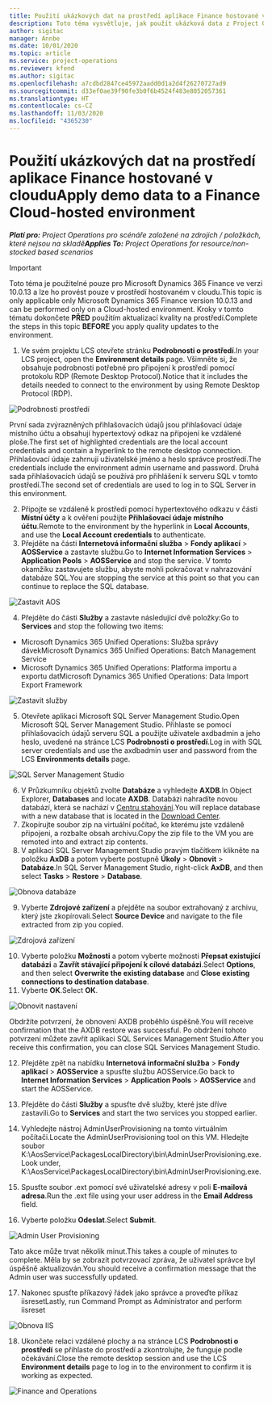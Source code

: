 ```yaml
---
title: Použití ukázkových dat na prostředí aplikace Finance hostované v cloudu
description: Toto téma vysvětluje, jak použít ukázková data z Project Operations na prostředí Dynamics 365 Finance hostované v cloudu.
author: sigitac
manager: Annbe
ms.date: 10/01/2020
ms.topic: article
ms.service: project-operations
ms.reviewer: kfend
ms.author: sigitac
ms.openlocfilehash: a7cdbd2847ce45972aadd0d1a2d4f26270727ad9
ms.sourcegitcommit: d33ef0ae39f90fe3b0f6b4524f483e8052057361
ms.translationtype: HT
ms.contentlocale: cs-CZ
ms.lasthandoff: 11/03/2020
ms.locfileid: "4365230"
---
```

# <a name="apply-demo-data-to-a-finance-cloud-hosted-environment"></a><span data-ttu-id="77087-103">Použití ukázkových dat na prostředí aplikace Finance hostované v cloudu</span><span class="sxs-lookup"><span data-stu-id="77087-103">Apply demo data to a Finance Cloud-hosted environment</span></span>

<span data-ttu-id="77087-104">_**Platí pro:** Project Operations pro scénáře založené na zdrojích / položkách, které nejsou na skladě_</span><span class="sxs-lookup"><span data-stu-id="77087-104">_**Applies To:** Project Operations for resource/non-stocked based scenarios_</span></span>

> [!IMPORTANT]
> <span data-ttu-id="77087-105">Toto téma je použitelné pouze pro Microsoft Dynamics 365 Finance ve verzi 10.0.13 a lze ho provést pouze v prostředí hostovaném v cloudu.</span><span class="sxs-lookup"><span data-stu-id="77087-105">This topic is only applicable only Microsoft Dynamics 365 Finance version 10.0.13 and can be performed only on a Cloud-hosted environment.</span></span> <span data-ttu-id="77087-106">Kroky v tomto tématu dokončete **PŘED** použitím aktualizací kvality na prostředí.</span><span class="sxs-lookup"><span data-stu-id="77087-106">Complete the steps in this topic **BEFORE** you apply quality updates to the environment.</span></span>

1. <span data-ttu-id="77087-107">Ve svém projektu LCS otevřete stránku **Podrobnosti o prostředí**.</span><span class="sxs-lookup"><span data-stu-id="77087-107">In your LCS project, open the **Environment details** page.</span></span> <span data-ttu-id="77087-108">Všimněte si, že obsahuje podrobnosti potřebné pro připojení k prostředí pomocí protokolu RDP (Remote Desktop Protocol).</span><span class="sxs-lookup"><span data-stu-id="77087-108">Notice that it includes the details needed to connect to the environment by using Remote Desktop Protocol (RDP).</span></span>

![Podrobnosti prostředí ](./media/1EnvironmentDetails.png)

<span data-ttu-id="77087-110">První sada zvýrazněných přihlašovacích údajů jsou přihlašovací údaje místního účtu a obsahují hypertextový odkaz na připojení ke vzdálené ploše.</span><span class="sxs-lookup"><span data-stu-id="77087-110">The first set of highlighted credentials are the local account credentials and contain a hyperlink to the remote desktop connection.</span></span> <span data-ttu-id="77087-111">Přihlašovací údaje zahrnují uživatelské jméno a heslo správce prostředí.</span><span class="sxs-lookup"><span data-stu-id="77087-111">The credentials include the environment admin username and password.</span></span> <span data-ttu-id="77087-112">Druhá sada přihlašovacích údajů se používá pro přihlášení k serveru SQL v tomto prostředí.</span><span class="sxs-lookup"><span data-stu-id="77087-112">The second set of credentials are used to log in to SQL Server in this environment.</span></span>

2. <span data-ttu-id="77087-113">Připojte se vzdáleně k prostředí pomocí hypertextového odkazu v části **Místní účty** a k ověření použijte **Přihlašovací údaje místního účtu**.</span><span class="sxs-lookup"><span data-stu-id="77087-113">Remote to the environment by the hyperlink in **Local Accounts**, and use the **Local Account credentials** to authenticate.</span></span>
3. <span data-ttu-id="77087-114">Přejděte na části **Internetová informační služba** > **Fondy aplikací** > **AOSService** a zastavte službu.</span><span class="sxs-lookup"><span data-stu-id="77087-114">Go to **Internet Information Services** > **Application Pools** > **AOSService** and stop the service.</span></span> <span data-ttu-id="77087-115">V tomto okamžiku zastavujete službu, abyste mohli pokračovat v nahrazování databáze SQL.</span><span class="sxs-lookup"><span data-stu-id="77087-115">You are stopping the service at this point so that you can continue to replace the SQL database.</span></span>

![Zastavit AOS](./media/2StopAOS.png)

4. <span data-ttu-id="77087-117">Přejděte do části **Služby** a zastavte následující dvě položky:</span><span class="sxs-lookup"><span data-stu-id="77087-117">Go to **Services** and stop the following two items:</span></span>

- <span data-ttu-id="77087-118">Microsoft Dynamics 365 Unified Operations: Služba správy dávek</span><span class="sxs-lookup"><span data-stu-id="77087-118">Microsoft Dynamics 365 Unified Operations: Batch Management Service</span></span>
- <span data-ttu-id="77087-119">Microsoft Dynamics 365 Unified Operations: Platforma importu a exportu dat</span><span class="sxs-lookup"><span data-stu-id="77087-119">Microsoft Dynamics 365 Unified Operations: Data Import Export Framework</span></span>

![Zastavit služby](./media/3StopServices.png)

5. <span data-ttu-id="77087-121">Otevřete aplikaci Microsoft SQL Server Management Studio.</span><span class="sxs-lookup"><span data-stu-id="77087-121">Open Microsoft SQL Server Management Studio.</span></span> <span data-ttu-id="77087-122">Přihlaste se pomocí přihlašovacích údajů serveru SQL a použijte uživatele axdbadmin a jeho heslo, uvedené na stránce LCS **Podrobnosti o prostředí**.</span><span class="sxs-lookup"><span data-stu-id="77087-122">Log in with SQL server credentials and use the axdbadmin user and password from the LCS **Environments details** page.</span></span>

![SQL Server Management Studio](./media/4SSMS.png)

6. <span data-ttu-id="77087-124">V Průzkumníku objektů zvolte **Databáze** a vyhledejte **AXDB**.</span><span class="sxs-lookup"><span data-stu-id="77087-124">In Object Explorer, **Databases** and locate **AXDB**.</span></span> <span data-ttu-id="77087-125">Databázi nahradíte novou databází, která se nachází v [Centru stahování](https://download.microsoft.com/download/1/a/3/1a314bd2-b082-4a87-abdc-1ba26c92b63d/ProjOpsDemoDataFOGARelease.zip).</span><span class="sxs-lookup"><span data-stu-id="77087-125">You will replace database with a new database that is located in the [Download Center](https://download.microsoft.com/download/1/a/3/1a314bd2-b082-4a87-abdc-1ba26c92b63d/ProjOpsDemoDataFOGARelease.zip).</span></span> 
7. <span data-ttu-id="77087-126">Zkopírujte soubor zip na virtuální počítač, ke kterému jste vzdáleně připojeni, a rozbalte obsah archivu.</span><span class="sxs-lookup"><span data-stu-id="77087-126">Copy the zip file to the VM you are remoted into and extract zip contents.</span></span>
8. <span data-ttu-id="77087-127">V aplikaci SQL Server Management Studio pravým tlačítkem klikněte na položku **AxDB** a potom vyberte postupně **Úkoly** > **Obnovit** > **Databáze**.</span><span class="sxs-lookup"><span data-stu-id="77087-127">In SQL Server Management Studio, right-click **AxDB**, and then select **Tasks** > **Restore** > **Database**.</span></span>

![Obnova databáze](./media/5RestoreDatabase.png)

9. <span data-ttu-id="77087-129">Vyberte **Zdrojové zařízení** a přejděte na soubor extrahovaný z archivu, který jste zkopírovali.</span><span class="sxs-lookup"><span data-stu-id="77087-129">Select **Source Device** and navigate to the file extracted from zip you copied.</span></span>

![Zdrojová zařízení](./media/6SourceDevice.png)

10. <span data-ttu-id="77087-131">Vyberte položku **Možnosti** a potom vyberte možnosti **Přepsat existující databázi** a **Zavřít stávající připojení k cílové databázi**.</span><span class="sxs-lookup"><span data-stu-id="77087-131">Select **Options**, and then select **Overwrite the existing database** and **Close existing connections to destination database**.</span></span> 
11. <span data-ttu-id="77087-132">Vyberte **OK**.</span><span class="sxs-lookup"><span data-stu-id="77087-132">Select **OK**.</span></span>

![Obnovit nastavení](./media/7RestoreSetting.png)

<span data-ttu-id="77087-134">Obdržíte potvrzení, že obnovení AXDB proběhlo úspěšně.</span><span class="sxs-lookup"><span data-stu-id="77087-134">You will receive confirmation that the AXDB restore was successful.</span></span> <span data-ttu-id="77087-135">Po obdržení tohoto potvrzení můžete zavřít aplikaci SQL Services Management Studio.</span><span class="sxs-lookup"><span data-stu-id="77087-135">After you receive this confirmation, you can close SQL Services Management Studio.</span></span>

12. <span data-ttu-id="77087-136">Přejděte zpět na nabídku **Internetová informační služba** > **Fondy aplikací** > **AOSService** a spusťte službu AOSService.</span><span class="sxs-lookup"><span data-stu-id="77087-136">Go back to **Internet Information Services** > **Application Pools** > **AOSService** and start the AOSService.</span></span>
13. <span data-ttu-id="77087-137">Přejděte do části **Služby** a spusťte dvě služby, které jste dříve zastavili.</span><span class="sxs-lookup"><span data-stu-id="77087-137">Go to **Services** and start the two services you stopped earlier.</span></span>

14. <span data-ttu-id="77087-138">Vyhledejte nástroj AdminUserProvisioning na tomto virtuálním počítači.</span><span class="sxs-lookup"><span data-stu-id="77087-138">Locate the AdminUserProvisioning tool on this VM.</span></span> <span data-ttu-id="77087-139">Hledejte soubor K:\AosService\PackagesLocalDirectory\bin\AdminUserProvisioning.exe.</span><span class="sxs-lookup"><span data-stu-id="77087-139">Look under, K:\AosService\PackagesLocalDirectory\bin\AdminUserProvisioning.exe.</span></span>
15. <span data-ttu-id="77087-140">Spusťte soubor .ext pomocí své uživatelské adresy v poli **E-mailová adresa**.</span><span class="sxs-lookup"><span data-stu-id="77087-140">Run the .ext file using your user address in the **Email Address** field.</span></span> 
16. <span data-ttu-id="77087-141">Vyberte položku **Odeslat**.</span><span class="sxs-lookup"><span data-stu-id="77087-141">Select **Submit**.</span></span>

![Admin User Provisioning](./media/8AdminUserProvisioning.png)

<span data-ttu-id="77087-143">Tato akce může trvat několik minut.</span><span class="sxs-lookup"><span data-stu-id="77087-143">This takes a couple of minutes to complete.</span></span> <span data-ttu-id="77087-144">Měla by se zobrazit potvrzovací zpráva, že uživatel správce byl úspěšně aktualizován.</span><span class="sxs-lookup"><span data-stu-id="77087-144">You should receive a confirmation message that the Admin user was successfully updated.</span></span>

17. <span data-ttu-id="77087-145">Nakonec spusťte příkazový řádek jako správce a proveďte příkaz iisreset</span><span class="sxs-lookup"><span data-stu-id="77087-145">Lastly, run Command Prompt as Administrator and perform iisreset</span></span>

![Obnova IIS](./media/9IISReset.png)

18. <span data-ttu-id="77087-147">Ukončete relaci vzdálené plochy a na stránce LCS **Podrobnosti o prostředí** se přihlaste do prostředí a zkontrolujte, že funguje podle očekávání.</span><span class="sxs-lookup"><span data-stu-id="77087-147">Close the remote desktop session and use the LCS **Environment details** page to log in to the environment to confirm it is working as expected.</span></span>

![Finance and Operations](./media/10FinanceAndOperations.png)
